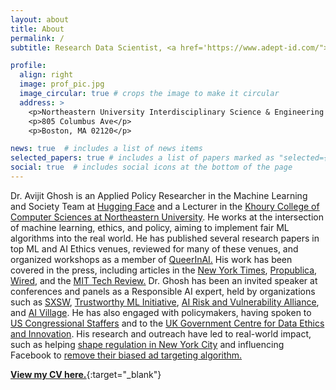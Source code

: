 ```yaml
---
layout: about
title: About
permalink: /
subtitle: Research Data Scientist, <a href='https://www.adept-id.com/">AdeptID</a> and  Lecturer, <a href='https://www.khoury.northeastern.edu/'>Northeastern University, Boston</a>

profile:
  align: right
  image: prof_pic.jpg
  image_circular: true # crops the image to make it circular
  address: >
    <p>Northeastern University Interdisciplinary Science & Engineering Complex (ISEC)</p>
    <p>805 Columbus Ave</p>
    <p>Boston, MA 02120</p>

news: true  # includes a list of news items
selected_papers: true # includes a list of papers marked as "selected={true}"
social: true  # includes social icons at the bottom of the page
---
```


Dr. Avijit Ghosh is an Applied Policy Researcher in the Machine Learning and Society Team at [Hugging Face](https://huggingface.co/) and a Lecturer in the [Khoury College of Computer Sciences at Northeastern University](https://www.khoury.northeastern.edu/). He works at the intersection of machine learning, ethics, and policy, aiming to implement fair ML algorithms into the real world. He has published several research papers in top ML and AI Ethics venues, reviewed for many of these venues, and organized workshops as a member of [QueerInAI.](https://www.queerinai.com/) His work has been covered in the press, including articles in the [New York Times](https://www.nytimes.com/2023/08/16/technology/ai-defcon-hackers.html?unlocked_article_code=QqiwO9KZ2dVgz77qvZdn_d0wtUydJlP-OxRmVpvYSxD6eVdiBnfwRKqn1kO498M75VY8xZfH-ryaJPdxX_fK70oQSiJN8_scGieCDMEqiEbg8IC2MFaCMFR8FOY3m1D2X8mRWLKhsEOOgzEoV7trJnskK6IXwrE1ijhwGrzhGlOaMrRT4VP2SXcKMY0WthVTKhXLuYkuTOom8KYrWJgxS8ORjfNqxcnBsA8Br7mCacRlGSG2ryt1rnpiQl_i9fnN5Pso-i1XUnmAHSlWhiGW_QxSMr0cTx0UOn1jiYN4sXJRzbHK86kgKN5CGfdScuOPVh1vD5hUwSeuCBvhlPaxfJLhx1E1V6FG3q4Jp3e_mqkHisCW8wfKqWWN0co-Gy0Q4dKsZHsZeg), [Propublica](https://www.propublica.org/article/facebook-ads-can-still-discriminate-against-women-and-older-workers-despite-a-civil-rights-settlement), [Wired](https://www.wired.com/story/new-york-city-proposes-regulating-algorithms-hiring/), and the [MIT Tech Review.](https://www.technologyreview.com/2021/02/11/1017955/auditors-testing-ai-hiring-algorithms-bias-big-questions-remain/) Dr. Ghosh has been an invited speaker at conferences and panels as a Responsible AI expert, held by organizations such as  [SXSW](https://www.sxsw.com/),  [Trustworthy ML Initiative](https://www.trustworthyml.org/), [AI Risk and Vulnerability Alliance](https://avidml.org/arva/), and [AI Village](https://aivillage.org/). He has also engaged with policymakers, having spoken to [US Congressional Staffers](https://www.linkedin.com/feed/update/urn:li:activity:7149203323592617984/) and to the [UK Government Centre for Data Ethics and Innovation](https://www.gov.uk/government/organisations/centre-for-data-ethics-and-innovation). His research and outreach have led to real-world impact, such as helping [shape regulation in New York City](https://apnews.com/article/technology-business-race-and-ethnicity-racial-injustice-artificial-intelligence-2fe8d3ef7008d299d9d810f0c0f7905d) and influencing Facebook to [remove their biased ad targeting algorithm.](https://about.fb.com/news/2022/06/expanding-our-work-on-ads-fairness/)

[<b><u>View my CV here.</u></b>](/assets/pdf/Avijit_CV.pdf){:target="_blank"}
